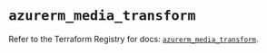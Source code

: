 # `azurerm_media_transform`

Refer to the Terraform Registry for docs: [`azurerm_media_transform`](https://registry.terraform.io/providers/hashicorp/azurerm/3.95.0/docs/resources/media_transform).
